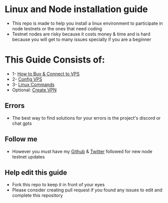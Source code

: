 # Linux and Node installation guide
* This repo is made to help you install a linux environment to participate in node testnets or the ones that need coding
* Testnet nodes are risky because it costs money & time and is hard because you will get to many issues specially if you are a beginner

# This Guide Consists of:
* 1- [How to Buy & Connect to VPS](https://github.com/0xmoei/Linux_Node_Guide/blob/main/buy-vps.md)
* 2- [Config VPS](https://github.com/0xmoei/Linux_Node_Guide/blob/main/linux-config.md)
* 3- [Linux Commands](https://github.com/0xmoei/Linux_Node_Guide/blob/main/linux-commands.md)
* Optional: [Create VPN](https://github.com/0xmoei/Linux_Node_Guide/blob/main/create-vpn.md)

## Errors
* The best way to find solutions for your errors is the project's discord or chat gpts

## Follow me
* However you must have my [Github](https://github.com/0xmoei) & [Twitter](https://x.com/0xMoei) followed for new node testnet updates

## Help edit this guide
* Fork this repo to keep it in front of your eyes
* Please consider creating pull request if you found any issues to edit and complete this repository
